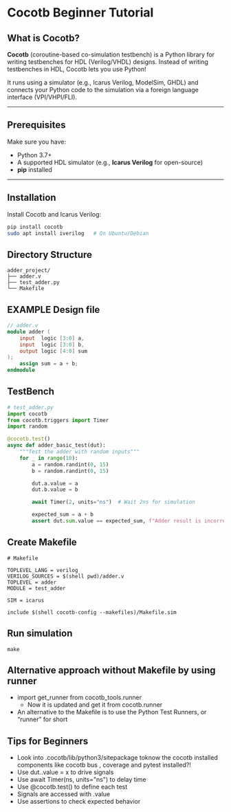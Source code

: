 #  Cocotb Beginner Tutorial

##  What is Cocotb?

**Cocotb** (coroutine-based co-simulation testbench) is a Python library for writing testbenches for HDL (Verilog/VHDL) designs. Instead of writing testbenches in HDL, Cocotb lets you use Python!

It runs using a simulator (e.g., Icarus Verilog, ModelSim, GHDL) and connects your Python code to the simulation via a foreign language interface (VPI/VHPI/FLI).

---

##  Prerequisites

Make sure you have:

- Python 3.7+
- A supported HDL simulator (e.g., **Icarus Verilog** for open-source)
- **pip** installed

---

##  Installation

Install Cocotb and Icarus Verilog:

```bash
pip install cocotb
sudo apt install iverilog   # On Ubuntu/Debian
```


## Directory Structure
```
adder_project/
├── adder.v
├── test_adder.py
└── Makefile
```
## EXAMPLE Design file
```verilog
// adder.v
module adder (
    input  logic [3:0] a,
    input  logic [3:0] b,
    output logic [4:0] sum
);
    assign sum = a + b;
endmodule
```
## TestBench
```python 
# test_adder.py
import cocotb
from cocotb.triggers import Timer
import random

@cocotb.test()
async def adder_basic_test(dut):
    """Test the adder with random inputs"""
    for _ in range(10):
        a = random.randint(0, 15)
        b = random.randint(0, 15)

        dut.a.value = a
        dut.b.value = b

        await Timer(2, units="ns")  # Wait 2ns for simulation

        expected_sum = a + b
        assert dut.sum.value == expected_sum, f"Adder result is incorrect: {dut.sum.value} != {expected_sum}"
```
## Create Makefile
```
# Makefile

TOPLEVEL_LANG = verilog
VERILOG_SOURCES = $(shell pwd)/adder.v
TOPLEVEL = adder
MODULE = test_adder

SIM = icarus

include $(shell cocotb-config --makefiles)/Makefile.sim
```

## Run simulation
```
make
```
## Alternative approach without Makefile by using runner
- import get_runner  from cocotb_tools.runner 
  - Now it is updated and get it from cocotb.runner
- An alternative to the Makefile is to use the Python Test Runners, or “runner” for short

## Tips for Beginners

- Look into .cocotb/lib/python3/sitepackage toknow the cocotb installed components like cocotb bus , coverage and pytest installed?!
- Use dut.<signal>.value = x to drive signals
- Use await Timer(ns, units="ns") to delay time
- Use @cocotb.test() to define each test
- Signals are accessed with .value
- Use assertions to check expected behavior